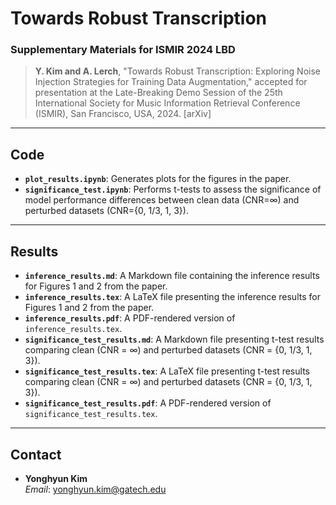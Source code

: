# Towards Robust Transcription

### Supplementary Materials for ISMIR 2024 LBD
> **Y. Kim and A. Lerch**, "Towards Robust Transcription: Exploring Noise Injection Strategies for Training Data Augmentation," accepted for presentation at the Late-Breaking Demo Session of the 25th International Society for Music Information Retrieval Conference (ISMIR), San Francisco, USA, 2024. [arXiv]

---

## Code
- **`plot_results.ipynb`**: Generates plots for the figures in the paper.  
- **`significance_test.ipynb`**: Performs t-tests to assess the significance of model performance differences between clean data (CNR=∞) and perturbed datasets (CNR={0, 1/3, 1, 3}).

---

## Results  
- **`inference_results.md`**: A Markdown file containing the inference results for Figures 1 and  2 from the paper.  
- **`inference_results.tex`**: A LaTeX file presenting the inference results for Figures 1 and  2 from the paper.  
- **`inference_results.pdf`**: A PDF-rendered version of `inference_results.tex`.  
- **`significance_test_results.md`**: A Markdown file presenting t-test results comparing clean (CNR = ∞) and perturbed datasets (CNR = {0, 1/3, 1, 3}).  
- **`significance_test_results.tex`**: A LaTeX file presenting t-test results comparing clean (CNR = ∞) and perturbed datasets (CNR = {0, 1/3, 1, 3}).  
- **`significance_test_results.pdf`**: A PDF-rendered version of `significance_test_results.tex`.

---

## Contact
- **Yonghyun Kim**  
  *Email*: [yonghyun.kim@gatech.edu](mailto:yonghyun.kim@gatech.edu)
